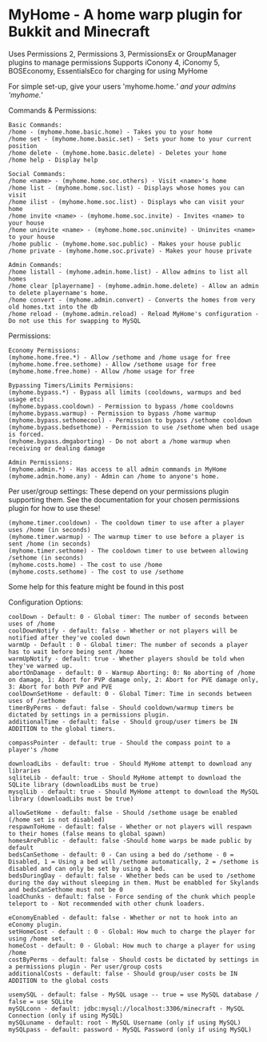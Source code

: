 MyHome - A home warp plugin for Bukkit and Minecraft 
===========


Uses Permissions 2, Permissions 3, PermissionsEx or GroupManager plugins to manage permissions
Supports iConony 4, iConomy 5, BOSEconomy, EssentialsEco for charging for using MyHome

For simple set-up, give your users 'myhome.home.*' and your admins 'myhome.*'

Commands & Permissions:

    Basic Commands:
    /home - (myhome.home.basic.home) - Takes you to your home
    /home set - (myhome.home.basic.set) - Sets your home to your current position
    /home delete - (myhome.home.basic.delete) - Deletes your home
    /home help - Display help

    Social Commands:
    /home <name> - (myhome.home.soc.others) - Visit <name>'s home
    /home list - (myhome.home.soc.list) - Displays whose homes you can visit
    /home ilist - (myhome.home.soc.list) - Displays who can visit your home
    /home invite <name> - (myhome.home.soc.invite) - Invites <name> to your house
    /home uninvite <name> - (myhome.home.soc.uninvite) - Uninvites <name> to your house
    /home public - (myhome.home.soc.public) - Makes your house public
    /home private - (myhome.home.soc.private) - Makes your house private

    Admin Commands:
    /home listall - (myhome.admin.home.list) - Allow admins to list all homes
    /home clear [playername] - (myhome.admin.home.delete) - Allow an admin to delete playername's home.
    /home convert - (myhome.admin.convert) - Converts the homes from very old homes.txt into the db
    /home reload - (myhome.admin.reload) - Reload MyHome's configuration - Do not use this for swapping to MySQL

Permissions:

    Economy Permissions:
    (myhome.home.free.*) - Allow /sethome and /home usage for free
    (myhome.home.free.sethome) - Allow /sethome usage for free
    (myhome.home.free.home) - Allow /home usage for free

    Bypassing Timers/Limits Permisions:
    (myhome.bypass.*) - Bypass all limits (cooldowns, warmups and bed usage etc)
    (myhome.bypass.cooldown) - Permission to bypass /home cooldowns
    (myhome.bypass.warmup) - Permission to bypass /home warmup
    (myhome.bypass.sethomecool) - Permission to bypass /sethome cooldown
    (myhome.bypass.bedsethome) - Permission to use /sethome when bed usage is forced.
    (myhome.bypass.dmgaborting) - Do not abort a /home warmup when receiving or dealing damage

    Admin Permissions:
    (myhome.admin.*) - Has access to all admin commands in MyHome
    (myhome.admin.home.any) - Admin can /home to anyone's home.

Per user/group settings:
These depend on your permissions plugin supporting them. See the documentation for your chosen permissions plugin for how to use these!

    (myhome.timer.cooldown) - The cooldown timer to use after a player uses /home (in seconds)
    (myhome.timer.warmup) - The warmup timer to use before a player is sent /home (in seconds)
    (myhome.timer.sethome) - The cooldown timer to use between allowing /sethome (in seconds)
    (myhome.costs.home) - The cost to use /home
    (myhome.costs.sethome) - The cost to use /sethome

Some help for this feature might be found in this post

Configuration Options:

    coolDown - Default: 0 - Global timer: The number of seconds between uses of /home
    coolDownNotify - default: false - Whether or not players will be notified after they've cooled down
    warmUp - Default : 0 - Global timer: The number of seconds a player has to wait before being sent /home
    warmUpNotify - default: true - Whether players should be told when they've warmed up.
    abortOnDamage - default: 0 - Warmup Aborting: 0: No aborting of /home on damage, 1: Abort for PVP damage only, 2: Abort for PVE damage only, 3: Abort for both PVP and PVE
    coolDownSetHome - default: 0 - Global Timer: Time in seconds between uses of /sethome
    timerByPerms - defaut: false - Should cooldown/warmup timers be dictated by settings in a permissions plugin.
    additionalTime - default: false - Should group/user timers be IN ADDITION to the global timers.

    compassPointer - default: true - Should the compass point to a player's /home

    downloadLibs - default: true - Should MyHome attempt to download any libraries
    sqliteLib - default: true - Should MyHome attempt to download the SQLite library (downloadLibs must be true)
    mysqlLib - default: true - Should MyHome attempt to download the MySQL library (downloadLibs must be true)

    allowSetHome - default: false - Should /sethome usage be enabled (/home set is not disabled)
    respawnToHome - default: false - Whether or not players will respawn to their homes (false means to global spawn)
    homesArePublic - default: false -Should home warps be made public by default
    bedsCanSethome - default: 0 - Can using a bed do /sethome - 0 = Disabled, 1 = Using a bed will /sethome automatically, 2 = /sethome is disabled and can only be set by using a bed.
    bedsDuringDay - default: false - Whether beds can be used to /sethome during the day without sleeping in them. Must be enabbled for Skylands and bedsCanSethome must not be 0
    loadChunks - default: false - Force sending of the chunk which people teleport to - Not recommended with other chunk loaders.

    eConomyEnabled - default: false - Whether or not to hook into an eConomy plugin.
    setHomeCost - default : 0 - Global: How much to charge the player for using /home set.
    homeCost - default: 0 - Global: How much to charge a player for using /home
    costByPerms - default: false - Should costs be dictated by settings in a permissions plugin - Per user/group costs
    additionalCosts - default: false - Should group/user costs be IN ADDITION to the global costs

    usemySQL - default: false - MySQL usage -- true = use MySQL database / false = use SQLite
    mySQLconn - default: jdbc:mysql://localhost:3306/minecraft - MySQL Connection (only if using MySQL)
    mySQLuname - default: root - MySQL Username (only if using MySQL)
    mySQLpass - default: password - MySQL Password (only if using MySQL)

